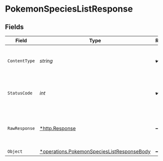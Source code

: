 # PokemonSpeciesListResponse


## Fields

| Field                                                                                                          | Type                                                                                                           | Required                                                                                                       | Description                                                                                                    |
| -------------------------------------------------------------------------------------------------------------- | -------------------------------------------------------------------------------------------------------------- | -------------------------------------------------------------------------------------------------------------- | -------------------------------------------------------------------------------------------------------------- |
| `ContentType`                                                                                                  | *string*                                                                                                       | :heavy_check_mark:                                                                                             | HTTP response content type for this operation                                                                  |
| `StatusCode`                                                                                                   | *int*                                                                                                          | :heavy_check_mark:                                                                                             | HTTP response status code for this operation                                                                   |
| `RawResponse`                                                                                                  | [*http.Response](https://pkg.go.dev/net/http#Response)                                                         | :heavy_minus_sign:                                                                                             | Raw HTTP response; suitable for custom response parsing                                                        |
| `Object`                                                                                                       | [*operations.PokemonSpeciesListResponseBody](../../../pkg/models/operations/pokemonspecieslistresponsebody.md) | :heavy_minus_sign:                                                                                             | OK                                                                                                             |